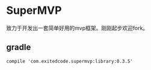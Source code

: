 # SuperMVP
致力于开发出一套简单好用的mvp框架。刚刚起步欢迎fork。

## gradle
~~~
compile 'com.exitedcode.supermvp:library:0.3.5'
~~~